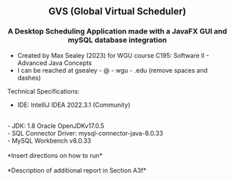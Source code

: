 <div align="center">

## GVS (Global Virtual Scheduler)
### A Desktop Scheduling Application made with a JavaFX GUI and mySQL database integration

</div>

- Created by Max Sealey (2023) for WGU course C195: Software II - Advanced Java Concepts
- I can be reached at gsealey - @ - wgu - .edu (remove spaces and dashes)

Technical Specifications:

- IDE: IntelliJ IDEA 2022.3.1 (Community)
<br/>
- JDK: 1.8 Oracle OpenJDKv17.0.5
<br/>
- SQL Connector Driver: mysql-connector-java-8.0.33
<br/>
- MySQL Workbench v8.0.33
<br/><br/>
*Insert directions on how to run*
<br/><br/>
*Description of additional report in Section A3f*
<br/><br/>